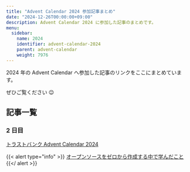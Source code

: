 ```yaml
---
title: "Advent Calendar 2024 参加記事まとめ"
date: "2024-12-26T00:00:00+09:00"
description: Advent Calendar 2024 に参加した記事のまとめです。
menu:
  sidebar:
    name: 2024
    identifier: advent-calendar-2024
    parent: advent-calendar
    weight: 7976
---
```


2024 年の Advent Calendar へ参加した記事のリンクをここにまとめています。

ぜひご覧ください :wink:

## 記事一覧

### 2 日目

[トラストバンク Advent Calendar 2024](https://qiita.com/advent-calendar/2024/trustbank)

{{< alert type="info" >}}
[オープンソースをゼロから作成する中で学んだこと](https://portfolio.fairy-select.com/posts/articles/open-source-development/)
{{</ alert >}}
